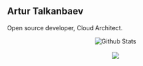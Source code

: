 ## Artur Talkanbaev

Open source developer, Cloud Architect.

<div align="center">
  <img align="center" src="https://github-readme-stats.vercel.app/api?username=talkanbaev-artur&include_all_commits=true&count_private=true&show_icons=true&theme=github_dark" alt="Github Stats">
  <br/>
  <br/>
  <img align="center" src="https://github-readme-stats.vercel.app/api/top-langs/?username=talkanbaev-artur&layout=compact&theme=github_dark" />
</div>
